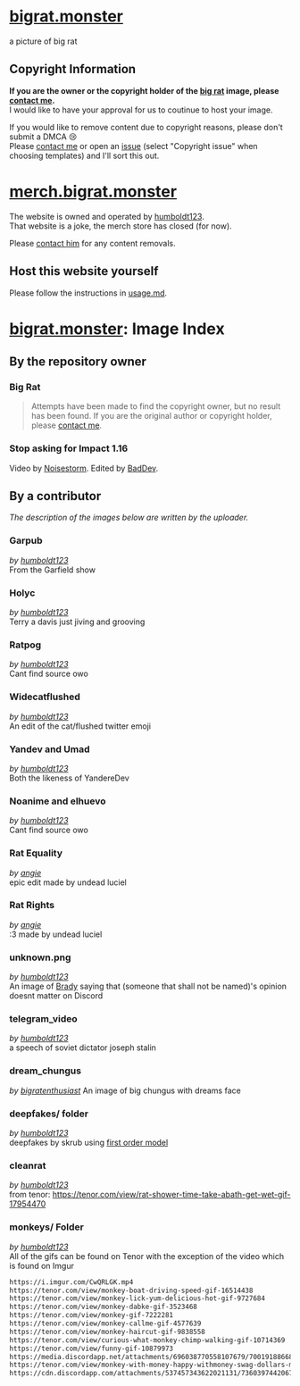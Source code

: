 # [bigrat.monster]

a picture of big rat

## Copyright Information

**If you are the owner or the copyright holder of the [big rat] image, please [contact me][email-copyright].**  
I would like to have your approval for us to coutinue to host your image. 

If you would like to remove content due to copyright reasons, please don't submit a DMCA 😢  
Please [contact me][email-copyright] or open an [issue] (select "Copyright issue" when choosing templates) and I'll sort this out.

# [merch.bigrat.monster]

The website is owned and operated by [humboldt123].  
That website is a joke, the merch store has closed (for now).

Please [contact him][email-skrub] for any content removals.

## Host this website yourself

Please follow the instructions in [usage.md].


# [bigrat.monster]: Image Index

## By the repository owner

### Big Rat

> Attempts have been made to find the copyright owner, but no result has been found. 
If you are the original author or copyright holder, please [contact me][email-copyright].

### Stop asking for Impact 1.16

Video by [Noisestorm]. Edited by [BadDev].

## By a contributor

*The description of the images below are written by the uploader.*

### Garpub

*by [humboldt123]*  
From the Garfield show

### Holyc

*by [humboldt123]*  
Terry a davis just jiving and grooving

### Ratpog

*by [humboldt123]*  
Cant find source owo

### Widecatflushed

*by [humboldt123]*  
An edit of the cat/flushed twitter emoji

### Yandev and Umad

*by [humboldt123]*  
Both the likeness of YandereDev

### Noanime and elhuevo

*by [humboldt123]*  
Cant find source owo

### Rat Equality

*by [angie]*  
epic edit made by undead luciel

### Rat Rights

*by [angie]*  
:3 made by undead luciel

### unknown.png

*by [humboldt123]*  
An image of [Brady] saying that (someone that shall not be named)'s opinion doesnt matter on Discord

### telegram_video

*by [humboldt123]*  
a speech of soviet dictator joseph stalin

### dream_chungus

*by [bigratenthusiast]*
An image of big chungus with dreams face

### deepfakes/ folder

*by [humboldt123]*  
deepfakes by skrub using [first order model]

### cleanrat

*by [humboldt123]*  
from tenor: <https://tenor.com/view/rat-shower-time-take-abath-get-wet-gif-17954470>

### monkeys/ Folder

*by [humboldt123]*  
All of the gifs can be found on Tenor with the exception of the video which is found on Imgur

```diff
https://i.imgur.com/CwQRLGK.mp4
https://tenor.com/view/monkey-boat-driving-speed-gif-16514438
https://tenor.com/view/monkey-lick-yum-delicious-hot-gif-9727684
https://tenor.com/view/monkey-dabke-gif-3523468
https://tenor.com/view/monkey-gif-7222281
https://tenor.com/view/monkey-callme-gif-4577639
https://tenor.com/view/monkey-haircut-gif-9838558
https://tenor.com/view/curious-what-monkey-chimp-walking-gif-10714369
https://tenor.com/view/funny-gif-10879973
https://media.discordapp.net/attachments/696038770558107679/700191886681309214/ShallowUnhealthyDeermouse-size_restricted.gif
https://tenor.com/view/monkey-with-money-happy-withmoney-swag-dollars-more-money-gif-14116367
https://cdn.discordapp.com/attachments/537457343622021131/736039744206798928/Monkey_Orange.gif
```

<!-- Links in main parts -->
[bigrat.monster]: https://bigrat.monster
[merch.bigrat.monster]: https://merch.bigrat.monster
[big rat]: https://bigrat.monster/media/bigrat.png
[usage.md]: usage.md
[email-copyright]: mailto:sonothing.emailme@gmail.com?subject=%5Bbigrat.monster%5D%20Copyright
[email-skrub]: mailto:skrub@bigrat.monster
[issue]: https://github.com/bigratmonster/bigrat.monster/issues/new/choose

<!-- Users in credits -->
[BadDev]: https://github.com/StijnSimons
[Brady]: https://github.com/ZeroMemes
[first order model]: https://github.com/AliaksandrSiarohin/first-order-model
[Noisestorm]: https://www.youtube.com/user/EoinOBroinMusic

<!-- Contributors -->
[humboldt123]: https://github.com/humboldt123
[angie]: https://github.com/undeadluciel
[bigratenthusiast]: https://github.com/bigratenthusiast
